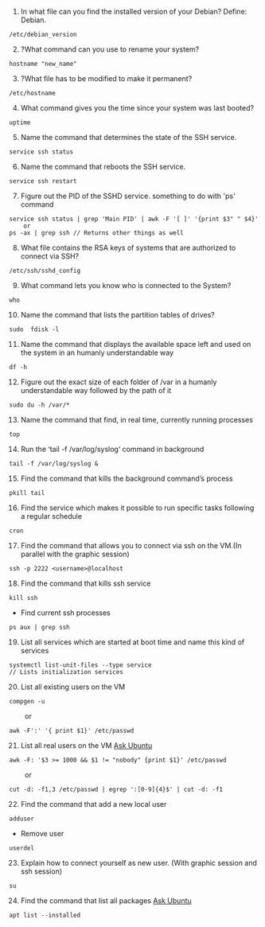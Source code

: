 1. In what file can you find the installed version of your Debian? Define: Debian.

```
/etc/debian_version
```

2. ?What command can you use to rename your system?

```
hostname "new_name"
```

3. ?What file has to be modified to make it permanent?

```
/etc/hostname
```

4. What command gives you the time since your system was last booted?

```
uptime
```

5. Name the command that determines the state of the SSH service.

```
service ssh status
```

6. Name the command that reboots the SSH service.

```
service ssh restart
```

7. Figure out the PID of the SSHD service.
   something to do with 'ps' command

```
service ssh status | grep 'Main PID' | awk -F '[ ]' '{print $3" " $4}'
	or
ps -ax | grep ssh // Returns other things as well
```

8. What file contains the RSA keys of systems that are authorized to connect via SSH?

```
/etc/ssh/sshd_config
```

9. What command lets you know who is connected to the System?

```
who
```

10. Name the command that lists the partition tables of drives?

```
sudo  fdisk -l
```

11. Name the command that displays the available space left and used on the system in an humanly understandable way

```
df -h
```

12. Figure out the exact size of each folder of /var in a humanly understandable way followed by the path of it

```
sudo du -h /var/*
```

13. Name the command that find, in real time, currently running processes

```
top
```

14. Run the ‘tail -f /var/log/syslog‘ command in background

```
tail -f /var/log/syslog &
```

15. Find the command that kills the background command’s process

```
pkill tail
```

16. Find the service which makes it possible to run specific tasks following a regular schedule

```
cron
```

17. Find the command that allows you to connect via ssh on the VM.(In parallel with the graphic session)

```
ssh -p 2222 <username>@localhost
```

18. Find the command that kills ssh service

```
kill ssh
```

- Find current ssh processes

```
ps aux | grep ssh
```

19. List all services which are started at boot time and name this kind of services

```
systemctl list-unit-files --type service
// Lists initialization services
```

20. List all existing users on the VM

```
compgen -u
```

&nbsp;&nbsp;&nbsp;&nbsp;&nbsp;&nbsp;&nbsp;&nbsp;or

```
awk -F':' '{ print $1}' /etc/passwd
```

21. List all real users on the VM [Ask Ubuntu](https://askubuntu.com/questions/257421/list-all-human-users)

```
awk -F: '$3 >= 1000 && $1 != "nobody" {print $1}' /etc/passwd
```

&nbsp;&nbsp;&nbsp;&nbsp;&nbsp;&nbsp;&nbsp;&nbsp;or

```
cut -d: -f1,3 /etc/passwd | egrep ':[0-9]{4}$' | cut -d: -f1
```

22. Find the command that add a new local user

```
adduser
```

- Remove user

```
userdel
```

23. Explain how to connect yourself as new user. (With graphic session and ssh session)

```
su
```

24. Find the command that list all packages [Ask Ubuntu](https://askubuntu.com/questions/17823/how-to-list-all-installed-packages)

```
apt list --installed
```
